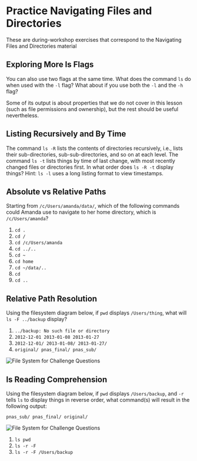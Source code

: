 # Practice Navigating Files and Directories

These are during-workshop exercises that correspond to the Navigating Files and Directories material

## Exploring More ls Flags

You can also use two flags at the same time. What does the command `ls` do when used 
with the `-l` flag? What about if you use both the `-l` and the `-h` flag?

Some of its output is about properties that we do not cover in this lesson (such
as file permissions and ownership), but the rest should be useful
nevertheless.

## Listing Recursively and By Time

The command `ls -R` lists the contents of directories recursively, i.e., lists
their sub-directories, sub-sub-directories, and so on at each level. The command
`ls -t` lists things by time of last change, with most recently changed files or
directories first.
In what order does `ls -R -t` display things? Hint: `ls -l` uses a long listing
format to view timestamps.

## Absolute vs Relative Paths

Starting from `/c/Users/amanda/data/`,
which of the following commands could Amanda use to navigate to her home directory,
which is `/c/Users/amanda`?

1. `cd .`
2. `cd /`
3. `cd /c/Users/amanda`
4. `cd ../..`
5. `cd ~`
6. `cd home`
7. `cd ~/data/..`
8. `cd`
9. `cd ..`

## Relative Path Resolution

Using the filesystem diagram below, if `pwd` displays `/Users/thing`,
what will `ls -F ../backup` display?

1.  `../backup: No such file or directory`
2.  `2012-12-01 2013-01-08 2013-01-27`
3.  `2012-12-01/ 2013-01-08/ 2013-01-27/`
4.  `original/ pnas_final/ pnas_sub/`

![File System for Challenge Questions](http://swcarpentry.github.io/shell-novice/fig/filesystem-challenge.svg)

##  ls Reading Comprehension

Using the filesystem diagram below,
if `pwd` displays `/Users/backup`,
and `-r` tells `ls` to display things in reverse order,
what command(s) will result in the following output:

~~~output
pnas_sub/ pnas_final/ original/
~~~

![File System for Challenge Questions](http://swcarpentry.github.io/shell-novice/fig/filesystem-challenge.svg)

1.  `ls pwd`
2.  `ls -r -F`
3.  `ls -r -F /Users/backup`
